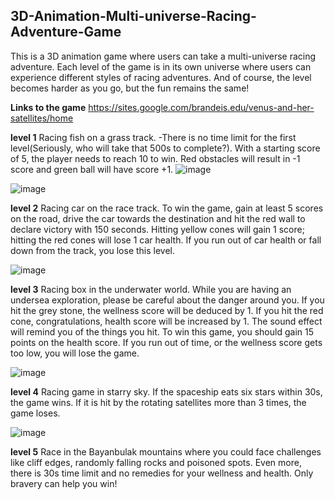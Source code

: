 ## 3D-Animation-Multi-universe-Racing-Adventure-Game

This is a 3D animation game where users can take a multi-universe racing adventure. Each level of the game is in its own universe where users can experience different styles of racing adventures. And of course, the level becomes harder as you go, but the fun remains the same!

**Links to the game**
https://sites.google.com/brandeis.edu/venus-and-her-satellites/home

**level 1**
Racing fish on a grass track.
-There is no time limit for the first level(Seriously, who will take that 500s to complete?). With a starting score of 5, the player needs to reach 10 to win. Red obstacles will   result in -1 score and green ball will have score +1.
![image](https://user-images.githubusercontent.com/33770924/111573376-c7a56100-8780-11eb-86d0-40996a36197f.png)

 

![image](https://user-images.githubusercontent.com/33770924/111573425-e60b5c80-8780-11eb-8f69-153d6bf9513b.png)

**level 2**
Racing car on the race track.
  To win the game, gain at least 5 scores on the road, drive the car towards the destination and hit the red wall to declare victory with 150 seconds. Hitting yellow cones will     gain 1 score; hitting the red cones will lose 1 car health.  If you run out of car health or fall down from the track, you lose this level.

![image](https://user-images.githubusercontent.com/33770924/111573483-02a79480-8781-11eb-8f66-3604708d6d06.png)

**level 3**
Racing box in the underwater world.
  While you are having an undersea exploration, please be careful about the danger around you. If you hit the grey stone, the wellness score will be deduced by 1. If you hit the     red cone, congratulations, health score will be increased by 1. The sound effect will remind you of the things you hit. To win this game, you should gain 15 points on the health   score. If you run out of time, or the wellness score gets too low, you will lose the game. 

![image](https://user-images.githubusercontent.com/33770924/111573541-1ce17280-8781-11eb-9c8f-c32833222ede.png)

**level 4**
Racing game in starry sky. 
  If the spaceship eats six stars within 30s, the game wins. If it is hit by the rotating satellites more than 3 times, the game loses. 
  
![image](https://user-images.githubusercontent.com/33770924/111573593-3387c980-8781-11eb-8d90-491d4c1ebad5.png)

**level 5**
  Race in the Bayanbulak mountains where you could face challenges like cliff edges, randomly falling rocks and poisoned spots. Even more, there is 30s time limit and no           remedies for your wellness and health. Only bravery can help you win!

